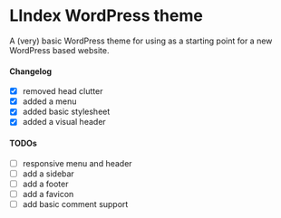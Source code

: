 # LIndex WordPress theme

A (very) basic WordPress theme for using as a starting point for a new WordPress
based website.

#### Changelog

- [x] removed head clutter
- [x] added a menu
- [x] added basic stylesheet
- [x] added a visual header

#### TODOs

- [ ] responsive menu and header
- [ ] add a sidebar
- [ ] add a footer
- [ ] add a favicon
- [ ] add basic comment support